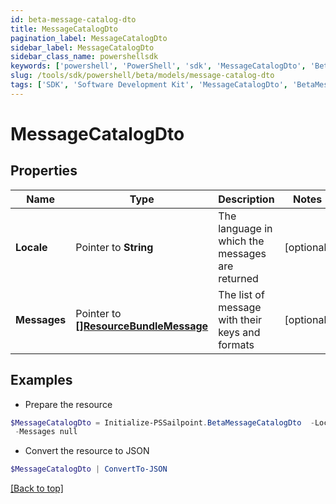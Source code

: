 ```yaml
---
id: beta-message-catalog-dto
title: MessageCatalogDto
pagination_label: MessageCatalogDto
sidebar_label: MessageCatalogDto
sidebar_class_name: powershellsdk
keywords: ['powershell', 'PowerShell', 'sdk', 'MessageCatalogDto', 'BetaMessageCatalogDto'] 
slug: /tools/sdk/powershell/beta/models/message-catalog-dto
tags: ['SDK', 'Software Development Kit', 'MessageCatalogDto', 'BetaMessageCatalogDto']
---
```



# MessageCatalogDto

## Properties

Name | Type | Description | Notes
------------ | ------------- | ------------- | -------------
**Locale** |  Pointer to **String** | The language in which the messages are returned | [optional] 
**Messages** |  Pointer to [**[]ResourceBundleMessage**](resource-bundle-message) | The list of message with their keys and formats | [optional] 

## Examples

- Prepare the resource
```powershell
$MessageCatalogDto = Initialize-PSSailpoint.BetaMessageCatalogDto  -Locale en_US `
 -Messages null
```

- Convert the resource to JSON
```powershell
$MessageCatalogDto | ConvertTo-JSON
```


[[Back to top]](#) 

